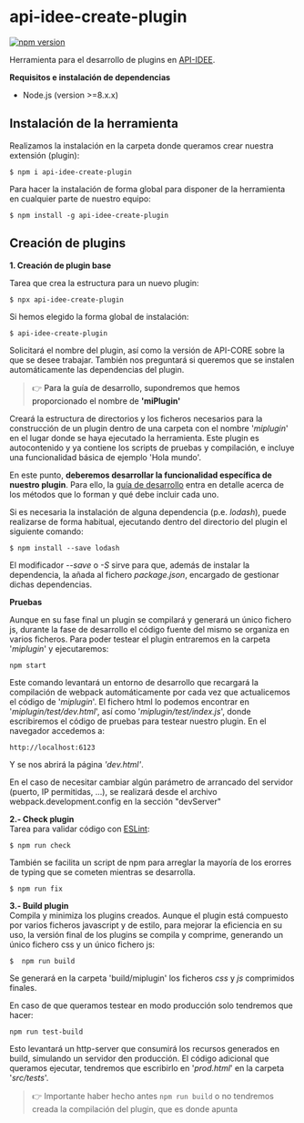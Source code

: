 # api-idee-create-plugin
[![npm version](https://img.shields.io/npm/v/api-idee-create-plugin.svg)](https://www.npmjs.com/package/api-idee-create-plugin)

Herramienta para el desarrollo de plugins en [API-IDEE](https://github.com/Desarrollos-IDEE/API-IDEE). 

**Requisitos e instalación de dependencias**

* Node.js (version >=8.x.x)
## Instalación de la herramienta

Realizamos la instalación en la carpeta donde queramos crear nuestra extensión (plugin):

```shell
$ npm i api-idee-create-plugin
```

Para hacer la instalación de forma global para disponer de la herramienta en cualquier parte de nuestro equipo:

```shell
$ npm install -g api-idee-create-plugin
```
## Creación de plugins
**1. Creación de plugin base**  

Tarea que crea la estructura para un nuevo plugin:  
```shell
$ npx api-idee-create-plugin
```

Si hemos elegido la forma global de instalación:  
```shell
$ api-idee-create-plugin
```

Solicitará el nombre del plugin, así como la versión de API-CORE sobre la que se desee trabajar. También nos preguntará si queremos que se instalen automáticamente las dependencias del plugin.
> :point_right:  <a> Para la guía de desarrollo, supondremos que hemos proporcionado el nombre de **'miPlugin'** </a>  

Creará la estructura de directorios y los ficheros necesarios para la construcción de un plugin dentro de una carpeta con el nombre '_miplugin_' en el lugar donde se haya ejecutado la herramienta.
Este plugin es autocontenido y ya contiene los scripts de pruebas y compilación, e incluye una funcionalidad básica de ejemplo 'Hola mundo'.

En este punto, **deberemos desarrollar la funcionalidad específica de nuestro plugin**. Para ello, la [guía de desarrollo](https://github.com/Desarrollos-IDEE/API-IDEE/wiki/9.-Gu%C3%ADa-de-desarrollo) entra en detalle acerca de los métodos que lo forman y qué debe incluir cada uno.

Si es necesaria la instalación de alguna dependencia (p.e. _lodash_), puede realizarse de forma habitual, ejecutando dentro del directorio del plugin el siguiente comando:
```shell
$ npm install --save lodash
```
El modificador _--save_ o _-S_ sirve para que, además de instalar la dependencia, la añada al fichero _package.json_, encargado de gestionar dichas dependencias.

**Pruebas**  

Aunque en su fase final un plugin se compilará y generará un único fichero js, durante la fase de desarrollo el código fuente del mismo se organiza en varios ficheros. Para poder testear el plugin entraremos en la carpeta '_miplugin_' y ejecutaremos:
```shell
npm start
```
 Este comando levantará un entorno de desarrollo que recargará la compilación de webpack automáticamente por cada vez que actualicemos el código de '_miplugin_'. El fichero html lo podemos encontrar en '_miplugin/test/dev.html_', así como '_miplugin/test/index.js_', donde escribiremos el código de pruebas para testear nuestro plugin. En el navegador accedemos a:

```html
http://localhost:6123
```  
Y se nos abrirá la página _'dev.html'_.

En el caso de necesitar cambiar algún parámetro de arrancado del servidor (puerto, IP permitidas, ...), se realizará desde el archivo webpack.development.config  en la sección "devServer" 


**2.- Check plugin**  
Tarea para validar código con [ESLint](https://eslint.org/):
```shell
$ npm run check
```
También se facilita un script de npm para arreglar la mayoría de los erorres de typing que se cometen mientras se desarrolla.

```shell
$ npm run fix
```

**3.- Build plugin**  
Compila y minimiza los plugins creados. Aunque el plugin está compuesto por varios ficheros javascript y de estilo, para mejorar la eficiencia en su uso, la versión final de los plugins se compila y comprime, generando un único fichero css y un único fichero js:
```shell
$  npm run build
```
Se generará en la carpeta 'build/miplugin' los ficheros _css_ y _js_ comprimidos finales.

En caso de que queramos testear en modo producción solo tendremos que hacer:
```shell
npm run test-build
```
Esto levantará un http-server que consumirá los recursos generados en build, simulando un servidor den producción. El código adicional que queramos ejecutar, tendremos que escribirlo en '_prod.html_' en la carpeta '_src/tests_'.
> :point_right: Importante haber hecho antes `npm run build` o no tendremos creada la compilación del plugin, que es donde apunta
